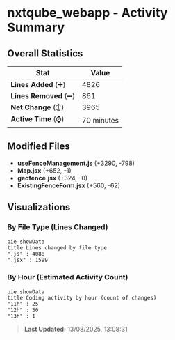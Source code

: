 # nxtqube_webapp - Activity Summary 

## Overall Statistics

| Stat                   | Value                                                             |
| ---------------------- | ----------------------------------------------------------------- |
| **Lines Added** (➕)   | 4826                                          |
| **Lines Removed** (➖) | 861                                        |
| **Net Change** (↕)    | 3965                |
| **Active Time** (⌚)   | 70 minutes |


## Modified Files
- **useFenceManagement.js** (+3290, -798)
- **Map.jsx** (+652, -1)
- **geofence.jsx** (+324, -0)
- **ExistingFenceForm.jsx** (+560, -62)

## Visualizations

### By File Type (Lines Changed)

```mermaid
pie showData
title Lines changed by file type
".js" : 4088
".jsx" : 1599
```

### By Hour (Estimated Activity Count)

```mermaid
pie showData
title Coding activity by hour (count of changes)
"11h" : 25
"12h" : 30
"13h" : 1
```


> **Last Updated:** 13/08/2025, 13:08:31